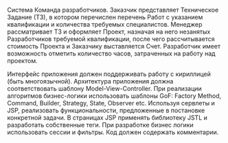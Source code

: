 Система Команда разработчиков. Заказчик представляет Техническое Задание (ТЗ), в котором перечислен перечень Работ с указанием квалификации и количества требуемых специалистов. Менеджер рассматривает ТЗ и оформляет Проект, назначая на него незанятых Разработчиков требуемой квалификации, после чего рассчитывается стоимость Проекта и Заказчику выставляется Счет. Разработчик имеет возможность отметить количество часов, затраченных на работу над проектом.


Интерфейс приложения должен поддерживать работу с кириллицей (быть многоязычной).
Архитектура приложения должна соответствовать шаблону Model-View-Controller.
При реализации алгоритмов бизнес-логики использовать шаблоны GoF: Factory Method, Command, Builder, Strategy, State, Observer etc.
Используя сервлеты и JSP, реализовать функциональности, предложенные в постановке конкретной задачи.
В страницах JSP применять библиотеку JSTL и разработать собственные теги.
При разработке бизнес логики использовать сессии и фильтры.
Код должен содержать комментарии.

